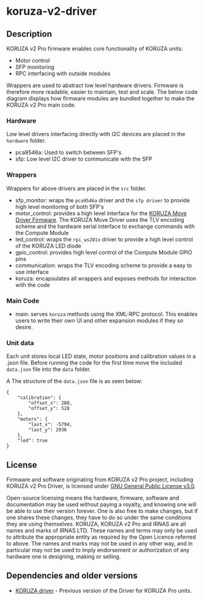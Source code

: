 # koruza-v2-driver

## Description
KORUZA v2 Pro firmware enables core functionality of KORUZA units:
* Motor control
* SFP monitoring
* RPC interfacing with outside modules

Wrappers are used to abstract low level hardware drivers. Firmware is therefore more readable, easier to maintain, test and scale. The below code diagram displays how firmware modules are bundled together to make the KORUZA v2 Pro main code.

### Hardware
Low level drivers interfacing directly with I2C devices are placed in the `hardware` folder.
* pca9546a: Used to switch between SFP's
* sfp: Low level I2C driver to communicate with the SFP

### Wrappers
Wrappers for above drivers are placed in the `src` folder.
* sfp_monitor: wraps the `pca9546a` driver and the `sfp driver` to provide high level monitoring of both SFP's
* motor_control: provides a high level interface for the [KORUZA Move Driver Firmware](https://github.com/IRNAS/koruza-move-driver-firmware). The KORUZA Move Driver uses the TLV encoding scheme and the hardware serial interface to exchange commands with the Compute Module
* led_control: wraps the `rpi_ws281x` driver to provide a high level control of the KORUZA LED diode
* gpio_control: provides high level control of the Compute Module GPIO pins
* communication: wraps the TLV encoding scheme to provide a easy to use interface
* koruza: encapsulates all wrappers and exposes methods for interaction with the code

### Main Code
* main: serves `koruza` methods using the XML-RPC protocol. This enables users to write their own UI and other expansion modules if they so desire. 

### Unit data
Each unit stores local LED state, motor positions and calibration values in a .json file. Before running the code for the first time move the included `data.json` file into the `data` folder.

A The structure of the `data.json` file is as seen below:
```
{
    "calibration": {
        "offset_x": 280,
        "offset_y": 528
    },
    "motors": {
        "last_x": -5794,
        "last_y": 2936
    },
    "led": true
}
```

## License
Firmware and software originating from KORUZA v2 Pro project, including KORUZA v2 Pro Driver, is licensed under [GNU General Public License v3.0](https://github.com/IRNAS/koruza-v2-driver/blob/master/LICENSE).

Open-source licensing means the hardware, firmware, software and documentation may be used without paying a royalty, and knowing one will be able to use their version forever. One is also free to make changes, but if one shares these changes, they have to do so under the same conditions they are using themselves. KORUZA, KORUZA v2 Pro and IRNAS are all names and marks of IRNAS LTD. These names and terms may only be used to attribute the appropriate entity as required by the Open Licence referred to above. The names and marks may not be used in any other way, and in particular may not be used to imply endorsement or authorization of any hardware one is designing, making or selling.

## Dependencies and older versions

* [KORUZA driver](https://github.com/IRNAS/koruza-driver) - Previous version of the Driver for KORUZA Pro units.
